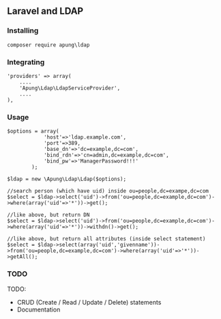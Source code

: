 ## Laravel and LDAP ##

### Installing ###
```
composer require apung\ldap
```

### Integrating ###
```
'providers' => array(
    ....
    'Apung\Ldap\LdapServiceProvider',
    ....
),
```

### Usage ###

```
$options = array(
            'host'=>'ldap.example.com',
            'port'=>389,
            'base_dn'=>'dc=example,dc=com',
            'bind_rdn'=>'cn=admin,dc=example,dc=com',
            'bind_pw'=>'ManagerPassword!!!'
        );

$ldap = new \Apung\Ldap\Ldap($options);

//search person (which have uid) inside ou=people,dc=exampe,dc=com
$select = $ldap->select('uid')->from('ou=people,dc=example,dc=com')->where(array('uid'=>'*'))->get();

//like above, but return DN
$select = $ldap->select('uid')->from('ou=people,dc=example,dc=com')->where(array('uid'=>'*'))->withdn()->get();

//like above, but return all attributes (inside select statement)
$select = $ldap->select(array('uid','givenname'))->from('ou=people,dc=example,dc=com')->where(array('uid'=>'*'))->getAll();
```

### TODO ###
TODO:
* CRUD (Create / Read / Update / Delete) statements
* Documentation